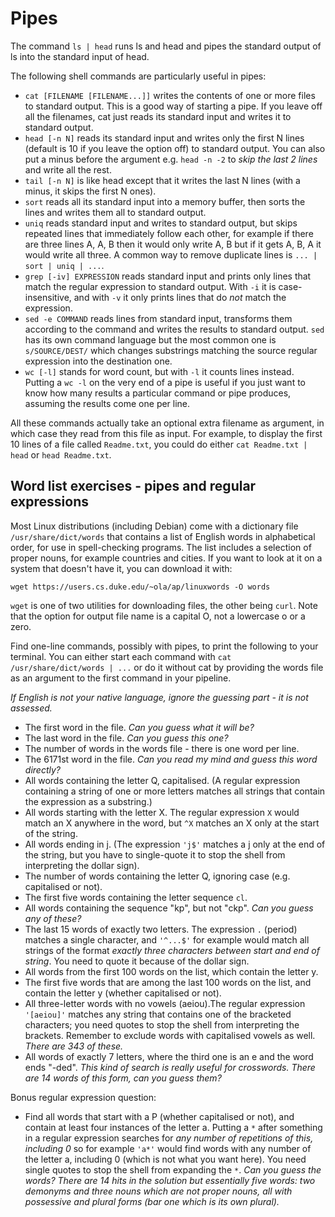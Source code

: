 # Pipes

The command `ls | head` runs ls and head and pipes the standard output of ls into the standard input of head.

The following shell commands are particularly useful in pipes:

  - `cat [FILENAME [FILENAME...]]` writes the contents of one or more files to standard output. This is a good way of starting a pipe. If you leave off all the filenames, cat just reads its standard input and writes it to standard output.
  - `head [-n N]` reads its standard input and writes only the first N lines (default is 10 if you leave the option off) to standard output. You can also put a minus before the argument e.g. `head -n -2` to _skip the last 2 lines_ and write all the rest.
  - `tail [-n N]` is like head except that it writes the last N lines (with a minus, it skips the first N ones).
  - `sort` reads all its standard input into a memory buffer, then sorts the lines and writes them all to standard output.
  - `uniq` reads standard input and writes to standard output, but skips repeated lines that immediately follow each other, for example if there are three lines A, A, B then it would only write A, B but if it gets A, B, A it would write all three. A common way to remove duplicate lines is `... | sort | uniq | ...`.
  - `grep [-iv] EXPRESSION` reads standard input and prints only lines that match the regular expression to standard output. With `-i` it is case-insensitive, and with `-v` it only prints lines that do _not_ match the expression.
  - `sed -e COMMAND` reads lines from standard input, transforms them according to the command and writes the results to standard output. `sed` has its own command language but the most common one is `s/SOURCE/DEST/` which changes substrings matching the source regular expression into the destination one.
  - `wc [-l]` stands for word count, but with `-l` it counts lines instead. Putting a `wc -l` on the very end of a pipe is useful if you just want to know how many results a particular command or pipe produces, assuming the results come one per line.

All these commands actually take an optional extra filename as argument, in which case they read from this file as input. For example, to display the first 10 lines of a file called `Readme.txt`, you could do either `cat Readme.txt | head` or `head Readme.txt`.

## Word list exercises - pipes and regular expressions

Most Linux distributions (including Debian) come with a dictionary file `/usr/share/dict/words` that contains a list of English words in alphabetical order, for use in spell-checking programs. The list includes a selection of proper nouns, for example countries and cities. If you want to look at it on a system that doesn't have it, you can download it with:

    wget https://users.cs.duke.edu/~ola/ap/linuxwords -O words

`wget` is one of two utilities for downloading files, the other being `curl`. Note that the option for output file name is a capital O, not a lowercase o or a zero.

Find one-line commands, possibly with pipes, to print the following to your terminal. You can either start each command with `cat /usr/share/dict/words | ...` or do it without cat by providing the words file as an argument to the first command in your pipeline.

_If English is not your native language, ignore the guessing part - it is not assessed._

  * The first word in the file. _Can you guess what it will be?_
  * The last word in the file. _Can you guess this one?_
  * The number of words in the words file - there is one word per line.
  * The 6171st word in the file. _Can you read my mind and guess this word directly?_
  * All words containing the letter Q, capitalised. (A regular expression containing a string of one or more letters matches all strings that contain the expression as a substring.)
  * All words starting with the letter X. The regular expression `X` would match an X anywhere in the word, but `^X` matches an X only at the start of the string.
  * All words ending in j. (The expression `'j$'` matches a j only at the end of the string, but you have to single-quote it to stop the shell from interpreting the dollar sign). 
  * The number of words containing the letter Q, ignoring case (e.g. capitalised or not).
  * The first five words containing the letter sequence `cl`.
  * All words containing the sequence "kp", but not "ckp". _Can you guess any of these?_
  * The last 15 words of exactly two letters. The expression `.` (period) matches a single character, and `'^...$'` for example would match all strings of the format _exactly three characters between start and end of string_. You need to quote it because of the dollar sign.
  * All words from the first 100 words on the list, which contain the letter y.
  * The first five words that are among the last 100 words on the list, and contain the letter y (whether capitalised or not).
  * All three-letter words with no vowels (aeiou).The regular expression `'[aeiou]'` matches any string that contains one of the bracketed characters; you need quotes to stop the shell from interpreting the brackets. Remember to exclude words with capitalised vowels as well. _There are 343 of these._
  * All words of exactly 7 letters, where the third one is an e and the word ends "-ded". _This kind of search is really useful for crosswords. There are 14 words of this form, can you guess them?_

Bonus regular expression question:

  * Find all words that start with a P (whether capitalised or not), and contain at least four instances of the letter a. Putting a `*` after something in a regular expression searches for _any number of repetitions of this, including 0_ so for example `'a*'` would find words with any number of the letter a, including 0 (which is not what you want here). You need single quotes to stop the shell from expanding the `*`. _Can you guess the words? There are 14 hits in the solution but essentially five words: two demonyms and three nouns which are not proper nouns, all with possessive and plural forms (bar one which is its own plural)._
